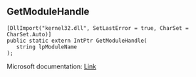 ## GetModuleHandle

```
[DllImport("kernel32.dll", SetLastError = true, CharSet = CharSet.Auto)]
public static extern IntPtr GetModuleHandle(
   string lpModuleName
);
```

Microsoft documentation: [Link](https://learn.microsoft.com/en-us/windows/win32/api/libloaderapi/nf-libloaderapi-getmodulehandlea)

